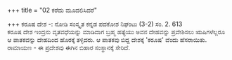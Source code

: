 +++
title = "02 ಕರೆದು ಮೂದಲಿಸಿದರೆ"

+++
ಕರೂಷ ದೇಶ -: ನೋಡಿ ಸಂಸ್ಕೃತ ಕನ್ನಡ ಪದಕೋಶ ನಿಘಂಟು (3-2) ಸಂ. 2. 613  
ಕರೂಷ ದೇಶ ಇಂದ್ರನು ವೃತವಧೆಯನ್ನು ಮಾಡಿದಾಗ ಬ್ರಹ್ಮ ಹತ್ಯೆಯು ಅವನ ದೇಹವನ್ನು ಪ್ರವೇಶಿಸಲು ಋಷಿಗಳೆಲ್ಲರೂ ಆ ಪಾತಕವನ್ನು ದೇಹದಿಂದ ಹೊರಕ್ಕೆ ತಳ್ಳಿದರು. ಆ ಪಾತಕವು ಬಿದ್ದ ದೇಶಕ್ಕೆ 'ಕರೂಷ' ವೆಂದು ಹೆಸರಾಯಿತು. ರಾಮಾಯಣ - ಈ ಪ್ರದೇಶವು ಈಗಿನ ಬಿಹಾರ ಸಂಸ್ಥಾನಕ್ಕೆ ಸೇರಿದೆ.